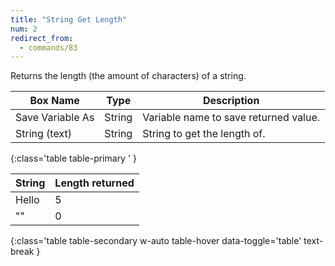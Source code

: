 ```yaml
---
title: "String Get Length"
num: 2
redirect_from:
  - commands/83
---
```


Returns the length (the amount of characters) of a string.


| Box Name | Type | Description | 
|-------|--------|--------|
| Save Variable As | String | Variable name to save returned value. |
| String (text) | String | String to get the length of. |
{:class='table table-primary ' }

| String | Length returned| 
|-------|--------
|Hello| 5
|"" | 0
{:class='table table-secondary w-auto table-hover data-toggle='table' text-break }







